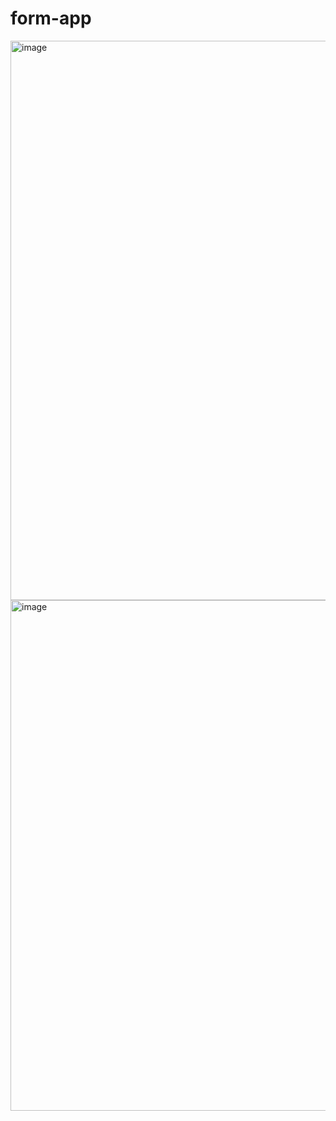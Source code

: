 # form-app

<img width="1900" height="895" alt="image" src="https://github.com/user-attachments/assets/1a2d3ab6-fa27-476f-a100-c1e7b2bf7c3e" />
<img width="1876" height="817" alt="image" src="https://github.com/user-attachments/assets/724f9056-6d99-472b-bcae-9df5179208d7" />


